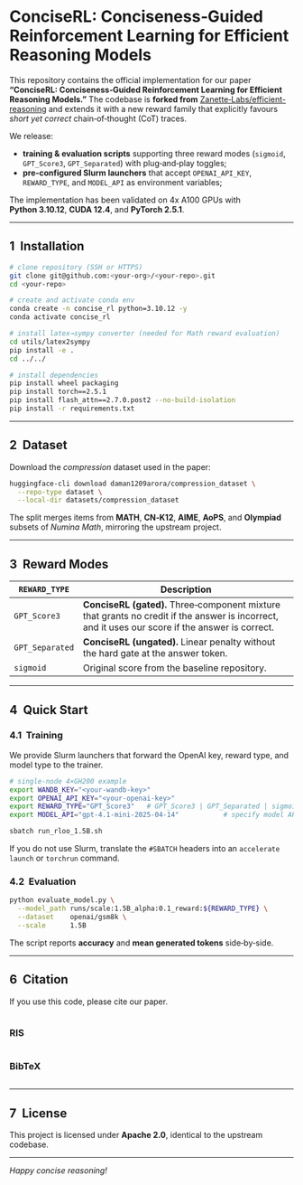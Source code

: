 # ConciseRL: Conciseness‑Guided Reinforcement Learning for Efficient Reasoning Models

This repository contains the official implementation for our paper **“ConciseRL: Conciseness‑Guided Reinforcement Learning for Efficient Reasoning Models.”**  The codebase is **forked from** [Zanette‑Labs/efficient-reasoning](https://github.com/Zanette-Labs/efficient-reasoning) and extends it with a new reward family that explicitly favours *short yet correct* chain‑of‑thought (CoT) traces.

We release:

* **training & evaluation scripts** supporting three reward modes (`sigmoid`, `GPT_Score3`, `GPT_Separated`) with plug‑and‑play toggles;
* **pre‑configured Slurm launchers** that accept `OPENAI_API_KEY`, `REWARD_TYPE`, and `MODEL_API` as environment variables;

The implementation has been validated on 4x A100 GPUs with **Python 3.10.12**, **CUDA 12.4**, and **PyTorch 2.5.1**.

---

## 1  Installation

```bash
# clone repository (SSH or HTTPS)
git clone git@github.com:<your‑org>/<your‑repo>.git
cd <your‑repo>

# create and activate conda env
conda create -n concise_rl python=3.10.12 -y
conda activate concise_rl

# install latex→sympy converter (needed for Math reward evaluation)
cd utils/latex2sympy
pip install -e .
cd ../../

# install dependencies
pip install wheel packaging
pip install torch==2.5.1
pip install flash_attn==2.7.0.post2 --no-build-isolation
pip install -r requirements.txt
```

---

## 2  Dataset

Download the *compression* dataset used in the paper:

```bash
huggingface-cli download daman1209arora/compression_dataset \
  --repo-type dataset \
  --local-dir datasets/compression_dataset
```

The split merges items from **MATH**, **CN‑K12**, **AIME**, **AoPS**, and **Olympiad** subsets of *Numina Math*, mirroring the upstream project.

---

## 3  Reward Modes

| `REWARD_TYPE`   | Description                                                                                                                                      |
| --------------- | ------------------------------------------------------------------------------------------------------------------------------------------------ |
| `GPT_Score3`    | **ConciseRL (gated).** Three‑component mixture that grants no credit if the answer is incorrect, and it uses our score if the answer is correct. |
| `GPT_Separated` | **ConciseRL (ungated).** Linear penalty without the hard gate at the answer token.                                                               |
| `sigmoid`       | Original score from the baseline repository.                                                                                                     |

---

## 4  Quick Start

### 4.1  Training

We provide Slurm launchers that forward the OpenAI key, reward type, and model type to the trainer.

```bash
# single‑node 4×GH200 example
export WANDB_KEY="<your‑wandb‑key>"
export OPENAI_API_KEY="<your‑openai‑key>"
export REWARD_TYPE="GPT_Score3"   # GPT_Score3 | GPT_Separated | sigmoid
export MODEL_API="gpt-4.1-mini-2025-04-14"           # specify model API to use (e.g. gpt-4, gpt-3.5-turbo)

sbatch run_rloo_1.5B.sh
```

If you do not use Slurm, translate the `#SBATCH` headers into an `accelerate launch` or `torchrun` command.

### 4.2  Evaluation

```bash
python evaluate_model.py \
  --model_path runs/scale:1.5B_alpha:0.1_reward:${REWARD_TYPE} \
  --dataset    openai/gsm8k \
  --scale      1.5B
```

The script reports **accuracy** and **mean generated tokens** side‑by‑side.

---

## 6  Citation

If you use this code, please cite our paper.

```
```

### RIS

```
```

### BibTeX

```
```

---

## 7  License

This project is licensed under **Apache 2.0**, identical to the upstream codebase.

---

*Happy concise reasoning!*
